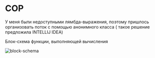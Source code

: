 # COP
У меня были недоступными лямбда-выражения, поэтому пришлось организовать поток с помощью анонимного класса ( такое решение предложила INTELLIJ IDEA)




Блок-схема функции, выполняющей вычисления

![block-schema](https://i.imgur.com/XuW98Mt.png "func1")

